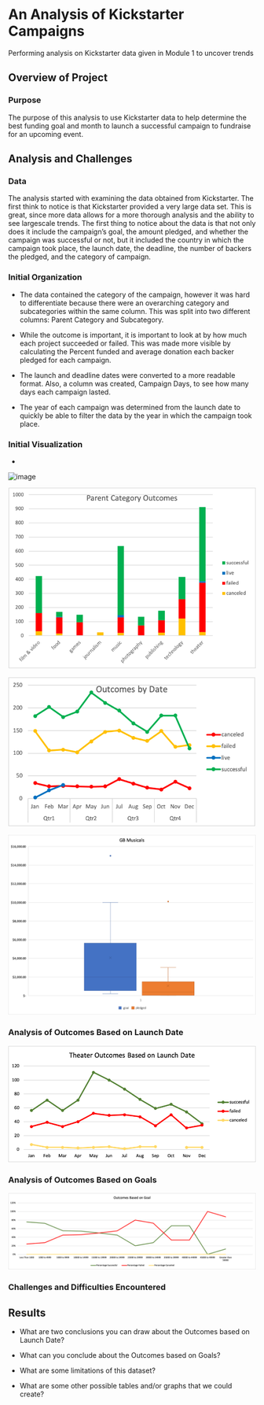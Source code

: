 # An Analysis of Kickstarter Campaigns
Performing analysis on Kickstarter data given in Module 1 to uncover trends
## Overview of Project

### Purpose
The purpose of this analysis to use Kickstarter data to help determine the best funding goal and month to launch a successful campaign to fundraise for an upcoming event.

## Analysis and Challenges
### Data
The analysis started with examining the data obtained from Kickstarter. The first think to notice is that Kickstarter provided a very large data set. This is great, since more data allows for a more thorough analysis and the ability to see largescale trends. The first thing to notice about the data is that not only does it include the campaign’s goal, the amount pledged, and whether the campaign was successful or not, but it included the country in which the campaign took place, the launch date, the deadline, the number of backers the pledged, and the category of campaign.

### Initial Organization
- The data contained the category of the campaign, however it was hard to differentiate because there were an overarching category and subcategories within the same column. This was split into two different columns: Parent Category and Subcategory. 

- While the outcome is important, it is important to look at by how much each project succeeded or failed. This was made more visible by calculating the Percent funded and average donation each backer pledged for each campaign.

- The launch and deadline dates were converted to a more readable format. Also, a column was created, Campaign Days, to see how many days each campaign lasted.

- The year of each campaign was determined from the launch date to quickly be able to filter the data by the year in which the campaign took place.

### Initial Visualization
- 
![image](https://user-images.githubusercontent.com/89364082/132151673-cffc18b7-d61d-482f-99d7-73aa10cf24cd.png)


![Parent Category Outcomes](https://github.com/M-Outlaw/BootCamp-Mod-1-analysis/blob/main/ParentCategoryOutcomesGraph.png)

![DateOutcomesGraph](https://github.com/M-Outlaw/BootCamp-Mod-1-analysis/blob/main/DateOutcomesGraph.png)

![GB Musical Boxplots](https://github.com/M-Outlaw/BootCamp-Mod-1-analysis/blob/main/GB_Musical_Stats.png)

### Analysis of Outcomes Based on Launch Date


![Outcomes Based on Launch Date](https://github.com/M-Outlaw/BootCamp-Mod-1-analysis/blob/main/Theater_Outcomes_vs_Launch.png)

### Analysis of Outcomes Based on Goals


![Outcome Percentage by Goal](https://github.com/M-Outlaw/BootCamp-Mod-1-analysis/blob/main/Outcomes_vs_Goals.png)

### Challenges and Difficulties Encountered

## Results

- What are two conclusions you can draw about the Outcomes based on Launch Date?

- What can you conclude about the Outcomes based on Goals?

- What are some limitations of this dataset?

- What are some other possible tables and/or graphs that we could create?


